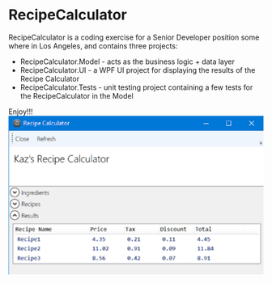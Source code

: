 # RecipeCalculator
RecipeCalculator is a coding exercise for a Senior Developer position some where in Los Angeles, and contains three projects:
<ul>
 <li>RecipeCalculator.Model - acts as the business logic + data layer</li>
 <li>RecipeCalculator.UI - a WPF UI project for displaying the results of the Recipe Calculator</li>
 <li>RecipeCalculator.Tests - unit testing project containing a few tests for the RecipeCalculator in the Model </li>
</ul> 
Enjoy!!!

<img src='screenshot.png' />
